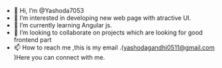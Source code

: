 - 👋 Hi, I’m @Yashoda7053
- 👀 I’m interested in developing new web page with atractive UI.
- 🌱 I’m currently learning Angular js.
- 💞️ I’m looking to collaborate on projects which are looking for good frontend part
- 📫 How to reach me ,this is my email .(yashodagandhi0511@gmail.com )Here you can connect with me.

<!---
Yashoda7053/Yashoda7053 is a ✨ special ✨ repository because its `README.md` (this file) appears on your GitHub profile.
You can click the Preview link to take a look at your changes.
--->
